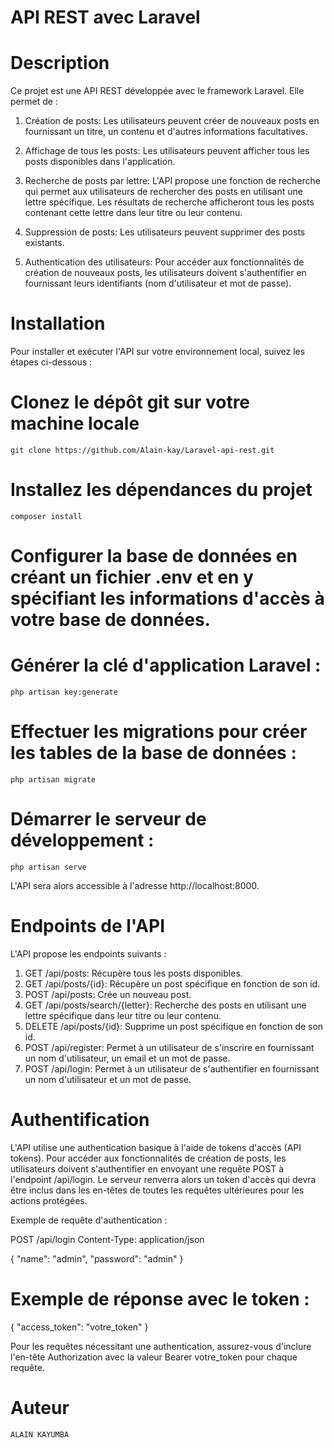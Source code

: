# API REST avec Laravel

# Description

Ce projet est une API REST développée avec le framework Laravel. Elle permet de :

1. Création de posts: Les utilisateurs peuvent créer de nouveaux posts en fournissant un titre, un contenu et d'autres informations facultatives.

2. Affichage de tous les posts: Les utilisateurs peuvent afficher tous les posts disponibles dans l'application.

3. Recherche de posts par lettre: L'API propose une fonction de recherche qui permet aux utilisateurs de rechercher des posts en utilisant une lettre spécifique. Les résultats de recherche afficheront tous les posts contenant cette lettre dans leur titre ou leur contenu.

4. Suppression de posts: Les utilisateurs peuvent supprimer des posts existants.

5. Authentication des utilisateurs: Pour accéder aux fonctionnalités de création de nouveaux posts, les utilisateurs doivent s'authentifier en fournissant leurs identifiants (nom d'utilisateur et mot de passe).

# Installation

Pour installer et exécuter l'API sur votre environnement local, suivez les étapes ci-dessous :

# Clonez le dépôt git sur votre machine locale
    git clone https://github.com/Alain-kay/Laravel-api-rest.git


# Installez les dépendances du projet
    composer install

# Configurer la base de données en créant un fichier .env et en y spécifiant les informations d'accès à votre base de données.

# Générer la clé d'application Laravel :
    php artisan key:generate

# Effectuer les migrations pour créer les tables de la base de données :
    php artisan migrate

# Démarrer le serveur de développement :
    php artisan serve

L'API sera alors accessible à l'adresse http://localhost:8000.

# Endpoints de l'API

L'API propose les endpoints suivants :

1. GET /api/posts: Récupère tous les posts disponibles.
2. GET /api/posts/{id}: Récupère un post spécifique en fonction de son id.
3. POST /api/posts: Crée un nouveau post.
4. GET /api/posts/search/{letter}: Recherche des posts en utilisant une lettre spécifique dans leur titre ou leur contenu.
5. DELETE /api/posts/{id}: Supprime un post spécifique en fonction de son id.
6. POST /api/register: Permet à un utilisateur de s'inscrire en fournissant un nom d'utilisateur, un email et un mot de passe.
7. POST /api/login: Permet à un utilisateur de s'authentifier en fournissant un nom d'utilisateur et un mot de passe.

# Authentification

L'API utilise une authentication basique à l'aide de tokens d'accès (API tokens). Pour accéder aux fonctionnalités de création de posts, les utilisateurs doivent s'authentifier en envoyant une requête POST à l'endpoint /api/login. Le serveur renverra alors un token d'accès qui devra être inclus dans les en-têtes de toutes les requêtes ultérieures pour les actions protégées.

Exemple de requête d'authentication :

POST /api/login
Content-Type: application/json

{
  "name": "admin",
  "password": "admin"
}

# Exemple de réponse avec le token :

{
  "access_token": "votre_token"
}

Pour les requêtes nécessitant une authentication, assurez-vous d'inclure l'en-tête Authorization avec la valeur Bearer votre_token pour chaque requête.

# Auteur
    ALAIN KAYUMBA





